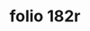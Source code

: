 ---
layout: edition
title: folio 182r
manuscript: Turin, Biblioteca Nazionale, MS N.III.19
sigla: T
iip: t182r.tif
milestone: 363
---